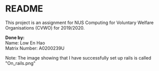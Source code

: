 # README

This project is an assignment for NUS Computing for Voluntary Welfare Organisations (CVWO) for 2019/2020.

<strong>Done by:</strong> <br>
Name: Low En Hao <br>
Matrix Number: A0200239U

Note: The image showing that I have successfully set up rails is called "On_rails.png"